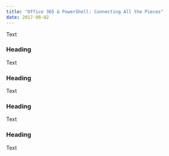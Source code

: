```yaml
---
title: "Office 365 & PowerShell: Connecting All the Pieces"
date: 2017-08-02
---
```


Text

### Heading

Text

### Heading

Text

### Heading

Text

### Heading

Text
